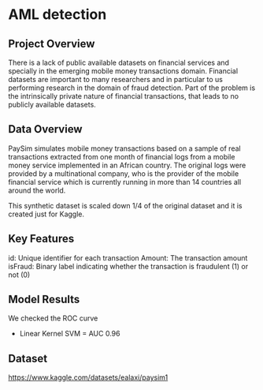 # AML detection



## Project Overview
There is a lack of public available datasets on financial services and specially in the emerging mobile money transactions domain. Financial datasets are important to many researchers and in particular to us performing research in the domain of fraud detection. Part of the problem is the intrinsically private nature of financial transactions, that leads to no publicly available datasets.


## Data Overview
PaySim simulates mobile money transactions based on a sample of real transactions extracted from one month of financial logs from a mobile money service implemented in an African country. The original logs were provided by a multinational company, who is the provider of the mobile financial service which is currently running in more than 14 countries all around the world.

This synthetic dataset is scaled down 1/4 of the original dataset and it is created just for Kaggle.



## Key Features 
id: Unique identifier for each transaction
Amount: The transaction amount
isFraud: Binary label indicating whether the transaction is fraudulent (1) or not (0)

## Model Results

We checked the ROC curve

- Linear Kernel SVM = AUC 0.96

## Dataset
https://www.kaggle.com/datasets/ealaxi/paysim1